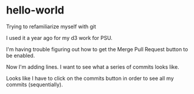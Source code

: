 # hello-world
Trying to refamiliarize myself with git

I used it a year ago for my d3 work for PSU.

I'm having trouble figuring out how to get the Merge Pull Request button to be enabled.

Now I'm adding lines. I want to see what a series of commits looks like.

Looks like I have to click on the commits button in order to see all my commits (sequentially).
